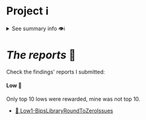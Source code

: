 # Project ℹ️

<details> <summary> See summary info 👁️ℹ️ </summary>

🔗 [2024-08-uniswapv4core](https://github.com/Uniswap/v4-core/commit/18b223cab19dc778d9d287a82d29fee3e99162b0)
🔗 [2024-08-uniswapv4periphery](https://github.com/Uniswap/v4-periphery/commit/151b28293733b9cd8a310babc15408fe1ba55c35)
🔗 [2024-08-uniswapv4universalrouter](https://github.com/Uniswap/universal-router/commit/a81e1ce93e5c87d106ccd936abc8517175f46572)

🔗 Competition details on **Cantina**: [click here](https://cantina.xyz/competitions/e2cf6906-ec8b-4c78-a585-74ac90615659)

According to the developers:

---

_`The Uniswap protocol is a peer-to-peer system designed for exchanging cryptocurrencies (ERC-20 Tokens) on the Ethereum blockchain. The protocol is implemented as a set of persistent, non-upgradable smart contracts; designed to prioritize censorship resistance, security, self-custody, and to function without any trusted intermediaries who may selectively restrict access. `_

---

# Rewards Earned 💸🧠

- Experience and knowledge. 😄
- 0 $ 💸

# Lessons Learned 🧑‍💻

- In depth knowledge of Uniswap v4 contracts.
 
</details>

# _The reports_ 📝

Check the findings' reports I submitted:

#### Low 🔵

Only top 10 lows were rewarded, mine was not top 10.

- [🔗 Low1-BipsLibraryRoundToZeroIssues](./Low1-BipsLibraryRoundToZeroIssues.md)

